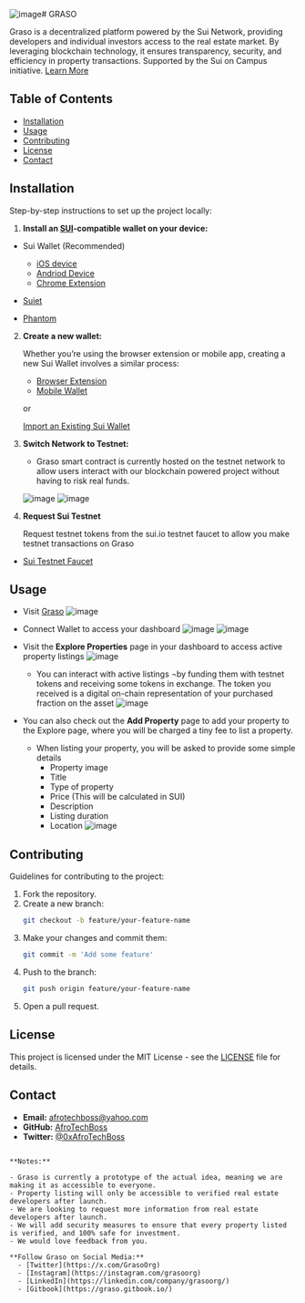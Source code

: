 ![image](https://github.com/user-attachments/assets/f00946b0-c752-498e-a148-89a04d52a5b2)# GRASO

Graso is a decentralized platform powered by the Sui Network, providing developers and individual investors access to the real estate market. By leveraging blockchain technology, it ensures transparency, security, and efficiency in property transactions. Supported by the Sui on Campus initiative. [Learn More](https://graso.gitbook.io)

## Table of Contents

- [Installation](#installation)
- [Usage](#usage)
- [Contributing](#contributing)
- [License](#license)
- [Contact](#contact)

## Installation

Step-by-step instructions to set up the project locally:

1. **Install an [SUI](https://sui.io)-compatible wallet on your device:**
   
  - Sui Wallet (Recommended)
    
    - [iOS device](https://apps.apple.com/us/app/sui-wallet-mobile/id6476572140)
    - [Andriod Device](https://play.google.com/store/apps/details?id=com.mystenlabs.suiwallet)
    - [Chrome Extension](https://chrome.google.com/webstore/detail/sui-wallet/opcgpfmipidbgpenhmajoajpbobppdil)
      
  - [Suiet](https://suiet.app/)
  - [Phantom](https://phantom.com/)

2. **Create a new wallet:**
   
   Whether you’re using the browser extension or mobile app, creating a new Sui Wallet involves a similar process:
   
     - [Browser Extension](https://docs.suiwallet.com/quickstart#browser-extension-1)
     - [Mobile Wallet
](https://docs.suiwallet.com/quickstart#mobile-wallet)

    or 

    [Import an Existing Sui Wallet](https://docs.suiwallet.com/quickstart#importing-an-existing-sui-wallet)

4. **Switch Network to Testnet:**
   
    - Graso smart contract is currently hosted on the testnet network to allow users interact with our blockchain powered project without having to risk real funds.
      
    ![image](https://github.com/user-attachments/assets/d9e29852-55de-437f-a002-c8f2d727abe3)
    ![image](https://github.com/user-attachments/assets/64abf22f-81e4-4fd0-8962-abaac4976db7) 

6. **Request Sui Testnet**
   
   Request testnet tokens from the sui.io testnet faucet to allow you make testnet transactions on Graso
  - [Sui Testnet Faucet](https://faucet.sui.io/)

## Usage

  - Visit [Graso](https://grasoo.vercel.app/)
      ![image](https://github.com/user-attachments/assets/6e100f37-ab93-4d2f-831b-6eb385ae7f62)
    
  - Connect Wallet to access your dashboard
      ![image](https://github.com/user-attachments/assets/684f990c-0851-45a3-88db-2990c187300f)
      ![image](https://github.com/user-attachments/assets/8c35ed68-4c76-40f6-b7e5-f3738df678f0)

  - Visit the **Explore Properties** page in your dashboard to access active property listings
      ![image](https://github.com/user-attachments/assets/3e1295d7-9cb4-439f-ad99-67efda2dbb46)

      - You can interact with active listings ¬by funding them with testnet tokens and receiving some tokens in exchange. The token you received is a digital on-chain representation of your purchased fraction on the asset
        ![image](https://github.com/user-attachments/assets/5d4f532a-25ed-49d0-b132-4d3b54a8ad7b)

  - You can also check out the **Add Property** page to add your property to the Explore page, where you will be charged a tiny fee to list a property.
      - When listing your property, you will be asked to provide some simple details
        - Property image
        - Title
        - Type of property
        - Price (This will be calculated in SUI)
        - Description
        - Listing duration
        - Location
      ![image](https://github.com/user-attachments/assets/48359b98-b22d-4200-97dd-d9b14547ae70)

## Contributing

Guidelines for contributing to the project:

1. Fork the repository.
2. Create a new branch:
   ```bash
   git checkout -b feature/your-feature-name
   ```
3. Make your changes and commit them:
   ```bash
   git commit -m 'Add some feature'
   ```
4. Push to the branch:
   ```bash
   git push origin feature/your-feature-name
   ```
5. Open a pull request.

## License

This project is licensed under the MIT License - see the [LICENSE](LICENSE) file for details.

## Contact

- **Email:** afrotechboss@yahoo.com
- **GitHub:** [AfroTechBoss](https://github.com/AfroTechBoss)
- **Twitter:** [@0xAfroTechBoss](https://x.com/0xAfroTechBoss)
```

**Notes:**

- Graso is currently a prototype of the actual idea, meaning we are making it as accessible to everyone.
- Property listing will only be accessible to verified real estate developers after launch.
- We are looking to request more information from real estate developers after launch.
- We will add security measures to ensure that every property listed is verified, and 100% safe for investment.
- We would love feedback from you.

**Follow Graso on Social Media:**
  - [Twitter](https://x.com/GrasoOrg)
  - [Instagram](https://instagram.com/grasoorg)
  - [LinkedIn](https://linkedin.com/company/grasoorg/)
  - [Gitbook](https://graso.gitbook.io/)
